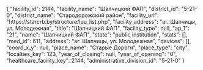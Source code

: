 {
    "facility_id": 2144,
    "facility_name": "Шапчицкий ФАП",
    "district_id": "5-21-0",
    "district_name": "Стародорожский район",
    "facility_url": "https:\/\/starcrb.by\/structure\/lpu_list.php",
    "facility_address": "аг. Шапчицы, ул. Молодежная",
    "title": "Шапчицкий ФАП",
    "facility_type": null,
    "ap_1": "21",
    "name": "Шапчицкий ФАП",
    "state": "public institution",
    "stats": [],
    "med_id": 611,
    "address": "аг. Шапчицы, ул. Молодежная",
    "devices": [],
    "coord_x_y": null,
    "place_name": "Старые Дороги",
    "place_type": "city",
    "localties_key": 123,
    "year_of_closing": null,
    "year_of_opening": "0",
    "healthcare_facility_key": 2144,
    "administrative_division_id": "5-21-0"
}